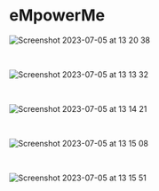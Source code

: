 # eMpowerMe

![Screenshot 2023-07-05 at 13 20 38](https://github.com/gramscott/eMpowerMe/assets/120787031/a0f0c447-6516-4b2a-a3eb-84daa56eb0e8)

</br>


![Screenshot 2023-07-05 at 13 13 32](https://github.com/gramscott/eMpowerMe/assets/120787031/9bf6294f-7059-4f1a-a0e9-9da5f090b905)

</br>


![Screenshot 2023-07-05 at 13 14 21](https://github.com/gramscott/eMpowerMe/assets/120787031/8d10e5b9-4de2-4afc-975c-ef4e49496247)

</br>


![Screenshot 2023-07-05 at 13 15 08](https://github.com/gramscott/eMpowerMe/assets/120787031/4a80c871-8d3b-4573-ab05-e4cee5e52a8b)

</br>


![Screenshot 2023-07-05 at 13 15 51](https://github.com/gramscott/eMpowerMe/assets/120787031/5d1e47e6-b40e-4cfe-9190-9bc4b8032722)

</br>
